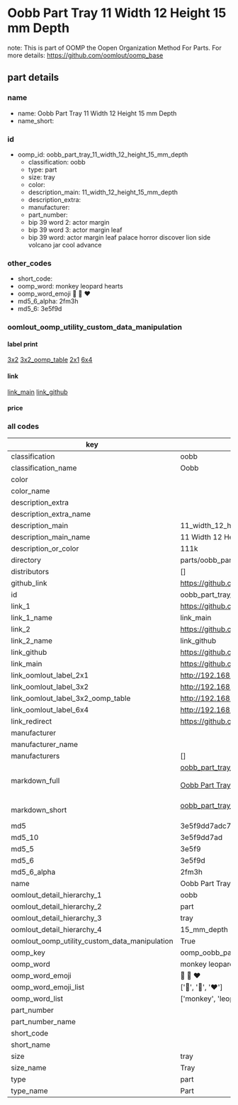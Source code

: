 # Oobb Part Tray 11 Width 12 Height 15 mm Depth  

note: This is part of OOMP the Oopen Organization Method For Parts. For more details: https://github.com/oomlout/oomp_base

##  part details
  







### name
* name: Oobb Part Tray 11 Width 12 Height 15 mm Depth
* name_short: 
### id
* oomp_id: oobb_part_tray_11_width_12_height_15_mm_depth
  * classification: oobb
  * type: part
  * size: tray
  * color: 
  * description_main: 11_width_12_height_15_mm_depth
  * description_extra: 
  * manufacturer: 
  * part_number: 
  * bip 39 word 2: actor margin
  * bip 39 word 3: actor margin leaf
  * bip 39 word: actor margin leaf palace horror discover lion side volcano jar cool advance

### other_codes
* short_code: 
* oomp_word: monkey leopard hearts
* oomp_word_emoji :monkey: :leopard: :hearts:
* md5_6_alpha: 2fm3h
* md5_6: 3e5f9d






### oomlout_oomp_utility_custom_data_manipulation
#### label print
[3x2](http://192.168.1.245:1112/?label=oomp%202fm3h)
[3x2_oomp_table](http://192.168.1.108:1112/?label=oomp%202fm3h)
[2x1](http://192.168.1.242:1112/?label=oomp%202fm3h)
[6x4](http://192.168.1.55:1112/?label=oomp%202fm3h)    

#### link

[link_main](https://github.com/oomlout/oomlout_oomp_version_1_messy/tree/main/parts/oobb_part_tray_11_width_12_height_15_mm_depth) [link_github](https://github.com/oomlout/oomlout_oomp_version_1_messy/tree/main/parts/oobb_part_tray_11_width_12_height_15_mm_depth)                             

#### price







### all codes 
| key | value |  
| --- | --- |  
| classification | oobb |  
| classification_name | Oobb |  
| color |  |  
| color_name |  |  
| description_extra |  |  
| description_extra_name |  |  
| description_main | 11_width_12_height_15_mm_depth |  
| description_main_name | 11 Width 12 Height 15 mm Depth |  
| description_or_color | 111k |  
| directory | parts/oobb_part_tray_11_width_12_height_15_mm_depth |  
| distributors | [] |  
| github_link | https://github.com/oomlout/oomlout_oomp_part_src/tree/main/parts/oobb_part_tray_11_width_12_height_15_mm_depth |  
| id | oobb_part_tray_11_width_12_height_15_mm_depth |  
| link_1 | https://github.com/oomlout/oomlout_oomp_version_1_messy/tree/main/parts/oobb_part_tray_11_width_12_height_15_mm_depth |  
| link_1_name | link_main |  
| link_2 | https://github.com/oomlout/oomlout_oomp_version_1_messy/tree/main/parts/oobb_part_tray_11_width_12_height_15_mm_depth |  
| link_2_name | link_github |  
| link_github | https://github.com/oomlout/oomlout_oomp_version_1_messy/tree/main/parts/oobb_part_tray_11_width_12_height_15_mm_depth |  
| link_main | https://github.com/oomlout/oomlout_oomp_version_1_messy/tree/main/parts/oobb_part_tray_11_width_12_height_15_mm_depth |  
| link_oomlout_label_2x1 | http://192.168.1.242:1112/?label=oomp%202fm3h |  
| link_oomlout_label_3x2 | http://192.168.1.245:1112/?label=oomp%202fm3h |  
| link_oomlout_label_3x2_oomp_table | http://192.168.1.108:1112/?label=oomp%202fm3h |  
| link_oomlout_label_6x4 | http://192.168.1.55:1112/?label=oomp%202fm3h |  
| link_redirect | https://github.com/oomlout/oomlout_oomp_version_1_messy/tree/main/parts/oobb_part_tray_11_width_12_height_15_mm_depth |  
| manufacturer |  |  
| manufacturer_name |  |  
| manufacturers | [] |  
| markdown_full | [oobb_part_tray_11_width_12_height_15_mm_depth](none)<br>[](none)<br>[Oobb Part Tray 11 Width 12 Height 15 Mm Depth](none)<br><br> |  
| markdown_short | [oobb_part_tray_11_width_12_height_15_mm_depth](none)<br><br> |  
| md5 | 3e5f9dd7adc7f044fbb6d9f2fd61f815 |  
| md5_10 | 3e5f9dd7ad |  
| md5_5 | 3e5f9 |  
| md5_6 | 3e5f9d |  
| md5_6_alpha | 2fm3h |  
| name | Oobb Part Tray 11 Width 12 Height 15 mm Depth |  
| oomlout_detail_hierarchy_1 | oobb |  
| oomlout_detail_hierarchy_2 | part |  
| oomlout_detail_hierarchy_3 | tray |  
| oomlout_detail_hierarchy_4 | 15_mm_depth |  
| oomlout_oomp_utility_custom_data_manipulation | True |  
| oomp_key | oomp_oobb_part_tray_11_width_12_height_15_mm_depth |  
| oomp_word | monkey leopard hearts |  
| oomp_word_emoji | :monkey: :leopard: :hearts: |  
| oomp_word_emoji_list | [':monkey:', ':leopard:', ':hearts:'] |  
| oomp_word_list | ['monkey', 'leopard', 'hearts'] |  
| part_number |  |  
| part_number_name |  |  
| short_code |  |  
| short_name |  |  
| size | tray |  
| size_name | Tray |  
| type | part |  
| type_name | Part |  
